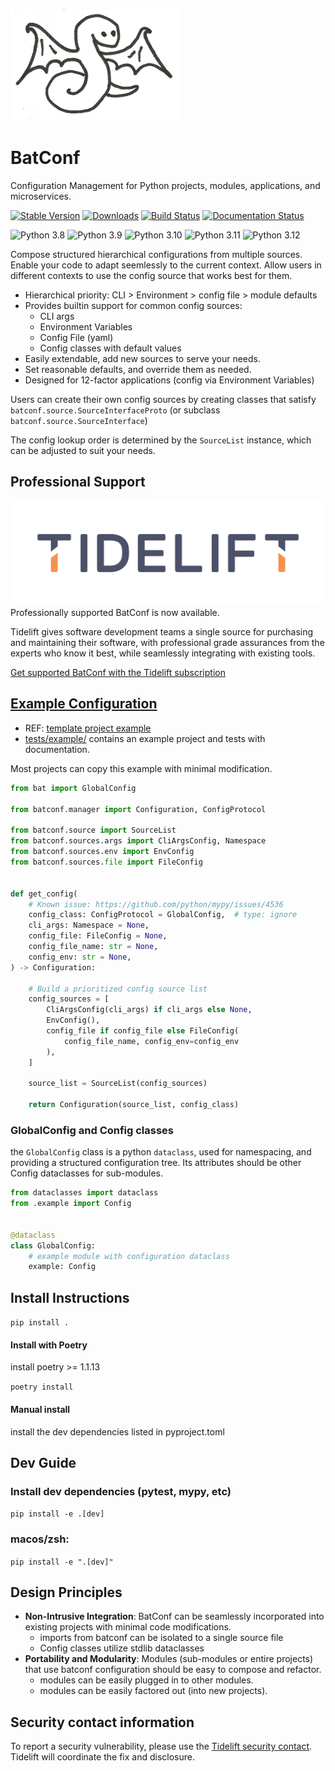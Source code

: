 
![Logo](https://github.com/lundybernard/batconf/blob/main/docs/source/_static/batconf-logo.png?raw=true)


# BatConf
Configuration Management for Python projects, modules, applications, 
and microservices.

[![Stable Version](https://img.shields.io/pypi/v/batconf?color=blue)](https://pypi.org/project/batconf/)
[![Downloads](https://img.shields.io/pypi/dm/batconf)](https://pypistats.org/packages/batconf)
[![Build Status](https://github.com/lundybernard/batconf/actions/workflows/tests.yml/badge.svg)](https://github.com/lundybernard/batconf/actions)
[![Documentation Status](https://readthedocs.org/projects/batconf/badge/?version=latest)](https://batconf.readthedocs.io/en/latest/)

![Python 3.8](https://img.shields.io/badge/Python-3.8-blue)
![Python 3.9](https://img.shields.io/badge/Python-3.9-blue)
![Python 3.10](https://img.shields.io/badge/Python-3.10-blue)
![Python 3.11](https://img.shields.io/badge/Python-3.11-blue)
![Python 3.12](https://img.shields.io/badge/Python-3.12-blue)

Compose structured hierarchical configurations from multiple sources.
Enable your code to adapt seemlessly to the current context.
Allow users in different contexts to use the config source that works best for
them.

* Hierarchical priority: CLI > Environment > config file > module defaults
* Provides builtin support for common config sources:
  * CLI args
  * Environment Variables
  * Config File (yaml)
  * Config classes with default values
* Easily extendable, add new sources to serve your needs.
* Set reasonable defaults, and override them as needed.
* Designed for 12-factor applications (config via Environment Variables)

Users can create their own config sources
by creating classes that satisfy `batconf.source.SourceInterfaceProto`
(or subclass `batconf.source.SourceInterface`)

The config lookup order is determined by the `SourceList` instance,
which can be adjusted to suit your needs.


## Professional Support
![Tidelift Logo](docs/source/_static/Tidelift_Logos_RGB_Tidelift_Mark_On-White.png)
Professionally supported BatConf is now available.

Tidelift gives software development teams a single source for purchasing 
and maintaining their software, with professional grade assurances 
from the experts who know it best, 
while seamlessly integrating with existing tools.

[Get supported BatConf with the Tidelift subscription](
https://tidelift.com/subscription/pkg/pypi-batconf?utm_source=pypi-batconf&utm_medium=readme
)


## [Example Configuration](tests/example/)
* REF: [template project example](https://github.com/lundybernard/project_template/blob/main/bat/conf.py)
* [tests/example/](/tests/example) contains an example project and tests
with documentation.

Most projects can copy this example with minimal modification.

```python
from bat import GlobalConfig

from batconf.manager import Configuration, ConfigProtocol

from batconf.source import SourceList
from batconf.sources.args import CliArgsConfig, Namespace
from batconf.sources.env import EnvConfig
from batconf.sources.file import FileConfig


def get_config(
    # Known issue: https://github.com/python/mypy/issues/4536
    config_class: ConfigProtocol = GlobalConfig,  # type: ignore
    cli_args: Namespace = None,
    config_file: FileConfig = None,
    config_file_name: str = None,
    config_env: str = None,
) -> Configuration:

    # Build a prioritized config source list
    config_sources = [
        CliArgsConfig(cli_args) if cli_args else None,
        EnvConfig(),
        config_file if config_file else FileConfig(
            config_file_name, config_env=config_env
        ),
    ]

    source_list = SourceList(config_sources)

    return Configuration(source_list, config_class)
```
### GlobalConfig and Config classes
the `GlobalConfig` class is a python `dataclass`, used for namespacing,
and providing a structured configuration tree.
Its attributes should be other Config dataclasses for sub-modules.

```python
from dataclasses import dataclass
from .example import Config


@dataclass
class GlobalConfig:
    # example module with configuration dataclass
    example: Config
```


## Install Instructions
`pip install .`

#### Install with Poetry
install poetry >= 1.1.13

`poetry install`

#### Manual install
install the dev dependencies listed in pyproject.toml


## Dev Guide
### Install dev dependencies (pytest, mypy, etc)
`pip install -e .[dev]`

### macos/zsh:
`pip install -e ".[dev]"`

## Design Principles
* **Non-Intrusive Integration**: BatConf can be seamlessly incorporated 
  into existing projects with minimal code modifications.
  * imports from batconf can be isolated to a single source file
  * Config classes utilize stdlib dataclasses
* **Portability and Modularity**: Modules (sub-modules or entire projects) that use batconf configuration
  should be easy to compose and refactor.
  * modules can be easily plugged in to other modules.
  * modules can be easily factored out (into new projects).


## Security contact information
To report a security vulnerability, please use the
[Tidelift security contact](https://tidelift.com/security).
Tidelift will coordinate the fix and disclosure.
